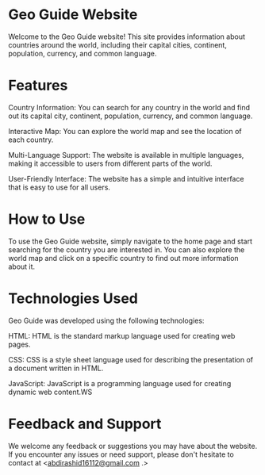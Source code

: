 # Geo Guide Website
Welcome to the Geo Guide website! This site provides information about countries around the world, including their capital cities, continent, population, currency, and common language.

# Features
Country Information: You can search for any country in the world and find out its capital city, continent, population, currency, and common language.

Interactive Map: You can explore the world map and see the location of each country.

Multi-Language Support: The website is available in multiple languages, making it accessible to users from different parts of the world.

User-Friendly Interface: The website has a simple and intuitive interface that is easy to use for all users.

# How to Use
To use the Geo Guide website, simply navigate to the home page and start searching for the country you are interested in. You can also explore the world map and click on a specific country to find out more information about it.

# Technologies Used
Geo Guide was developed using the following technologies:

HTML: HTML is the standard markup language used for creating web pages.

CSS: CSS is a style sheet language used for describing the presentation of a document written in HTML.

JavaScript: JavaScript is a programming language used for creating dynamic web content.WS

# Feedback and Support
We welcome any feedback or suggestions you may have about the website. If you encounter any issues or need support, please don't hesitate to contact  at <abdirashid16112@gmail.com .> 

